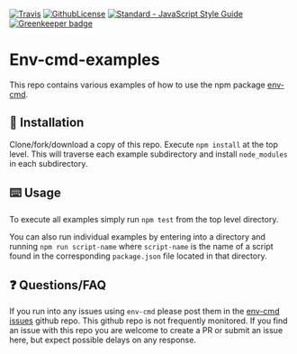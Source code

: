 [![Travis](https://travis-ci.com/toddbluhm/env-cmd-examples.svg?branch=master)](https://travis-ci.com/toddbluhm/env-cmd-examples)
[![GithubLicense](https://img.shields.io/github/license/toddbluhm/env-cmd-examples.svg)](https://github.com/toddbluhm/env-cmd-examples/blob/master/LICENSE)
[![Standard - JavaScript Style Guide](https://img.shields.io/badge/code%20style-standard-brightgreen.svg)](http://standardjs.com/)
[![Greenkeeper badge](https://badges.greenkeeper.io/toddbluhm/env-cmd-examples.svg)](https://greenkeeper.io/)

# Env-cmd-examples

This repo contains various examples of how to use the npm package [env-cmd](https://github.com/toddbluhm/env-cmd).

## 💾 Installation

Clone/fork/download a copy of this repo. Execute `npm install` at the top level. This will traverse each
example subdirectory and install `node_modules` in each subdirectory.

## ⌨️ Usage
To execute all examples simply run `npm test` from the top level directory.

You can also run individual examples by entering into a directory and running `npm run script-name` where
`script-name` is the name of a script found in the corresponding `package.json` file located in that directory.

## ❓ Questions/FAQ
If you run into any issues using `env-cmd` please post them in the [env-cmd issues](https://github.com/toddbluhm/env-cmd/issues)
github repo. This github repo is not frequently monitored. If you find an issue with this repo
you are welcome to create a PR or submit an issue here, but expect possible delays on any response.
